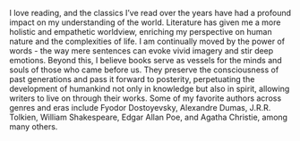 I love reading, and the classics I’ve read over the years have had a profound impact on my understanding of the world. Literature has given me a more holistic and empathetic worldview, enriching my perspective on human nature and the complexities of life. I am continually moved by the power of words - the way mere sentences can evoke vivid imagery and stir deep emotions. Beyond this, I believe books serve as vessels for the minds and souls of those who came before us. They preserve the consciousness of past generations and pass it forward to posterity, perpetuating the development of humankind not only in knowledge but also in spirit, allowing writers to live on through their works. Some of my favorite authors across genres and eras include Fyodor Dostoyevsky, Alexandre Dumas, J.R.R. Tolkien, William Shakespeare, Edgar Allan Poe, and Agatha Christie, among many others.

